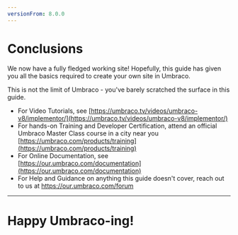 ```yaml
---
versionFrom: 8.0.0
---
```


# Conclusions

We now have a fully fledged working site! Hopefully, this guide has given you all the basics required to create your own site in Umbraco.

This is not the limit of Umbraco - you've barely scratched the surface in this guide.

*    For Video Tutorials, see [https://umbraco.tv/videos/umbraco-v8/implementor/](https://umbraco.tv/videos/umbraco-v8/implementor/)
*    For hands-on Training and Developer Certification, attend an official Umbraco Master Class course in a city near you [https://umbraco.com/products/training](https://umbraco.com/products/training)
*    For Online Documentation, see [https://our.umbraco.com/documentation](https://our.umbraco.com/documentation)
*    For Help and Guidance on anything this guide doesn't cover, reach out to us at [https://our.umbraco.com/forum ](https://our.umbraco.com/forum)

---
# Happy Umbraco-ing!